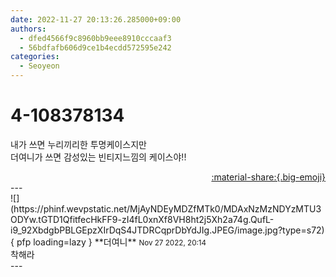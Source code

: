 ```yaml
---
date: 2022-11-27 20:13:26.285000+09:00
authors:
  - dfed4566f9c8960bb9eee8910cccaaf3
  - 56bdfafb606d9ce1b4ecdd572595e242
categories:
  - Seoyeon
---
```


# 4-108378134

<div class="post-container" markdown="1">
<div class="content-container md-sidebar__scrollwrap" markdown="1">

내가 쓰면 누리끼리한 투명케이스지만<br>더여니가 쓰면 감성있는 빈티지느낌의 케이스야!!

</div>
</div>

<div style="text-align: right;" markdown="1">
<a href="https://weverse.io/fromis9/fanpost/4-108378134" style="text-align: right;">:material-share:{.big-emoji}</a>
</div>
---

<div class="comments-container md-sidebar__scrollwrap" markdown="1">
<div class="comment" markdown="1">
<div class='id-container' markdown="1">
![](https://phinf.wevpstatic.net/MjAyNDEyMDZfMTk0/MDAxNzMzNDYzMTU3ODYw.tGTD1QfitfecHkFF9-zI4fL0xnXf8VH8ht2j5Xh2a74g.QufL-i9_92XbdgbPBLGEpzXIrDqS4JTDRCqprDbYdJIg.JPEG/image.jpg?type=s72){ pfp loading=lazy }
**<span class="artist">더여니</span>** <small>Nov 27 2022, 20:14</small><br>
</div>
<div class='comment-body' markdown="1">
착해라
</div>
</div>
</div>
---
